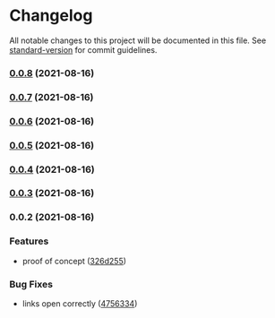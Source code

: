# Changelog

All notable changes to this project will be documented in this file. See [standard-version](https://github.com/conventional-changelog/standard-version) for commit guidelines.

### [0.0.8](https://github.com/Aidurber/tag-page-preview/compare/v0.0.7...v0.0.8) (2021-08-16)

### [0.0.7](https://github.com/Aidurber/tag-page-preview/compare/v0.0.6...v0.0.7) (2021-08-16)

### [0.0.6](https://github.com/Aidurber/tag-page-preview/compare/v0.0.5...v0.0.6) (2021-08-16)

### [0.0.5](https://github.com/Aidurber/tag-page-preview/compare/v0.0.4...v0.0.5) (2021-08-16)

### [0.0.4](https://github.com/Aidurber/tag-page-preview/compare/v0.0.3...v0.0.4) (2021-08-16)

### [0.0.3](https://github.com/Aidurber/tag-page-preview/compare/v0.0.2...v0.0.3) (2021-08-16)

### 0.0.2 (2021-08-16)


### Features

* proof of concept ([326d255](https://github.com/Aidurber/tag-page-preview/commit/326d255cc5b2b4dc8189abdf0204b1e339cf11d8))


### Bug Fixes

* links open correctly ([4756334](https://github.com/Aidurber/tag-page-preview/commit/475633439306cf013b82a9d270e01a3e5b0a79e0))
